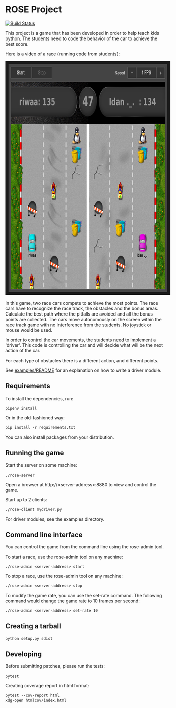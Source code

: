# ROSE Project

[![Build Status](https://travis-ci.org/RedHat-Israel/ROSE.svg?branch=master)](https://travis-ci.org/RedHat-Israel/ROSE)

This project is a game that has been developed in order to help teach kids python.
The students need to code the behavior of the car to achieve the best score.

Here is a video of a race (running code from students):

<a href="http://www.youtube.com/watch?feature=player_embedded&v=BEV-CcqTOnw
" target="_blank"><img src="rose-video-preview.jpg"
alt="ROSE Race Car Game" width="860" height="720" border="10" /></a>

In this game, two race cars compete to achieve the most points.
The race cars have to recognize the race track, the obstacles and the bonus areas.
Calculate the best path where the pitfalls are avoided and all the bonus points are collected.
The cars move autonomously on the screen within the race track game with no interference
from the students. No joystick or mouse would be used.
 
In order to control the car movements, the students need to implement a 'driver'.
This code is controlling the car and will decide what will be the next action of the car.

For each type of obstacles there is a different action, and different points.

See [examples/README](examples/README) for an explanation on how to write a driver module.


## Requirements

To install the dependencies, run:

    pipenv install

Or in the old-fashioned way:

    pip install -r requirements.txt

You can also install packages from your distribution.


## Running the game

Start the server on some machine:

    ./rose-server

Open a browser at http://\<server-address\>:8880 to view and control the game.

Start up to 2 clients:

    ./rose-client mydriver.py

For driver modules, see the examples directory.


Command line interface
----------------------

You can control the game from the command line using the rose-admin tool.

To start a race, use the rose-admin tool on any machine:

    ./rose-admin <server-address> start

To stop a race, use the rose-admin tool on any machine:

    ./rose-admin <server-address> stop

To modify the game rate, you can use the set-rate command. The following command
would change the game rate to 10 frames per second:

    ./rose-admin <server-address> set-rate 10


## Creating a tarball

    python setup.py sdist


## Developing

Before submitting patches, please run the tests:

    pytest

Creating coverage report in html format:

    pytest --cov-report html
    xdg-open htmlcov/index.html
